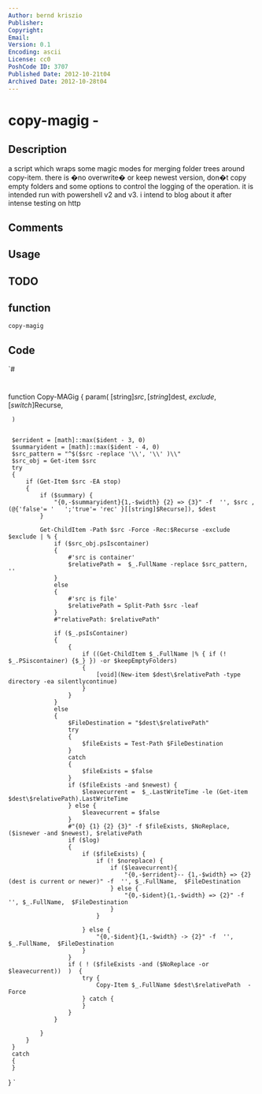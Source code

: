 ```yaml
---
Author: bernd kriszio
Publisher: 
Copyright: 
Email: 
Version: 0.1
Encoding: ascii
License: cc0
PoshCode ID: 3707
Published Date: 2012-10-21t04
Archived Date: 2012-10-28t04
---
```


# copy-magig - 

## Description

a script which wraps some magic modes for merging folder trees around copy-item. there is �no overwrite� or keep newest version, don�t copy empty folders and some options to control the logging of the operation. it is intended run with powershell v2 and v3. i intend to blog about it after intense testing on http

## Comments



## Usage



## TODO



## function

`copy-magig`

## Code

`#
 #
 function Copy-MAGig
 {
     param(
         [string]$src,
         [string]$dest,
         $exclude,
         [switch]$Recurse,            
         
     )
     
     
     $errident = [math]::max($ident - 3, 0)
     $summaryident = [math]::max($ident - 4, 0)
     $src_pattern = "^$($src -replace '\\', '\\' )\\"
     $src_obj = Get-item $src
     try
     {
         if (Get-Item $src -EA stop)
         {
             if ($summary) {
                 "{0,-$summaryident}{1,-$width} {2} => {3}" -f  '', $src , (@{'false'= '   ';'true'= 'rec' }[[string]$Recurse]), $dest
             }
 
             Get-ChildItem -Path $src -Force -Rec:$Recurse -exclude $exclude | % {
                 if ($src_obj.psIscontainer)
                 {
                     #'src is container'
                     $relativePath =  $_.FullName -replace $src_pattern, ''
                 }
                 else
                 {
                     #'src is file'
                     $relativePath = Split-Path $src -leaf
                 }
                 #"relativePath: $relativePath"
 
                 if ($_.psIsContainer)
                 {
                     {
                         if ((Get-ChildItem $_.FullName |% { if (! $_.PSiscontainer) {$_} }) -or $keepEmptyFolders)
                         {
                             [void](New-item $dest\$relativePath -type directory -ea silentlycontinue)
                         }
                     }
                 }
                 else
                 {
                     $FileDestination = "$dest\$relativePath"
                     try
                     {
                         $fileExists = Test-Path $FileDestination
                     }
                     catch
                     {
                         $fileExists = $false
                     }
                     if ($fileExists -and $newest) {
                         $leavecurrent =  $_.LastWriteTime -le (Get-item $dest\$relativePath).LastWriteTime
                     } else {
                         $leavecurrent = $false
                     }
                     #"{0} {1} {2} {3}" -f $fileExists, $NoReplace, ($isnewer -and $newest), $relativePath
                     if ($log)
                     {
                         if ($fileExists) {
                             if (! $noreplace) {
                                 if ($leavecurrent){
                                     "{0,-$errident}-- {1,-$width} => {2} (dest is current or newer)" -f  '', $_.FullName,  $FileDestination
                                 } else {
                                     "{0,-$ident}{1,-$width} => {2}" -f  '', $_.FullName,  $FileDestination
                                 }
                             }
 
                         } else {
                             "{0,-$ident}{1,-$width} -> {2}" -f  '', $_.FullName,  $FileDestination
                         }
                     }
                     if ( ! ($fileExists -and ($NoReplace -or $leavecurrent))  )  {
                         try {
                             Copy-Item $_.FullName $dest\$relativePath  -Force
                         } catch {
                         }
                     }
                 }
 
             }
         }
     }
     catch
     {
     }
 }
`

